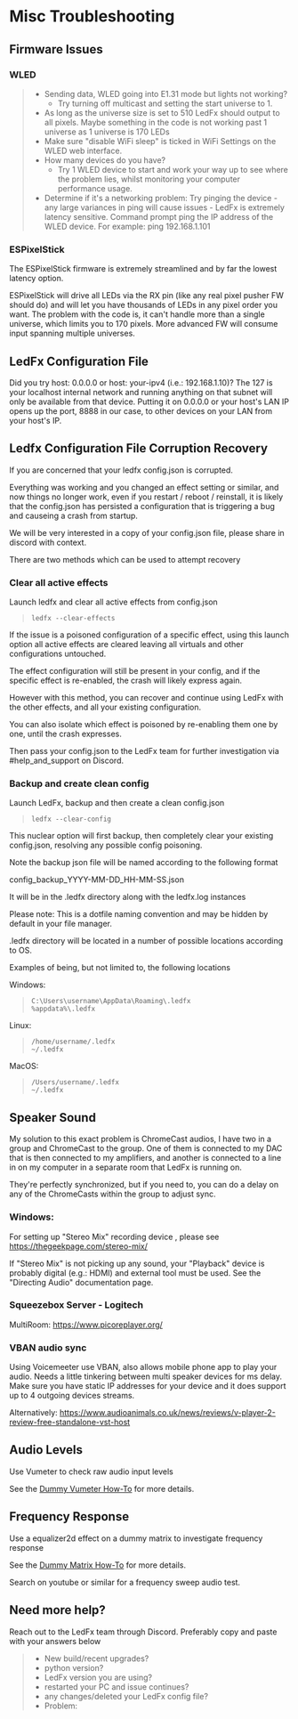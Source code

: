 # Misc Troubleshooting

## Firmware Issues

### WLED

> -   Sending data, WLED going into E1.31 mode but lights not working?
>     -   Try turning off multicast and setting the start universe to 1.
> -   As long as the universe size is set to 510 LedFx should output to
>     all pixels. Maybe something in the code is not working past 1
>     universe as 1 universe is 170 LEDs
> -   Make sure \"disable WiFi sleep\" is ticked in WiFi Settings on the
>     WLED web interface.
> -   How many devices do you have?
>     -   Try 1 WLED device to start and work your way up to see where
>         the problem lies, whilst monitoring your computer performance
>         usage.
> -   Determine if it's a networking problem: Try pinging the device -
>     any large variances in ping will cause issues - LedFx is extremely
>     latency sensitive. Command prompt ping the IP address of the WLED
>     device. For example: ping 192.168.1.101

### ESPixelStick

The ESPixelStick firmware is extremely streamlined and by far the lowest
latency option.

ESPixelStick will drive all LEDs via the RX pin (like any real pixel
pusher FW should do) and will let you have thousands of LEDs in any
pixel order you want. The problem with the code is, it can\'t handle
more than a single universe, which limits you to 170 pixels. More
advanced FW will consume input spanning multiple universes.

## LedFx Configuration File

Did you try host: 0.0.0.0 or host: your-ipv4 (i.e.: 192.168.1.10)? The
127 is your localhost internal network and running anything on that
subnet will only be available from that device. Putting it on 0.0.0.0 or
your host\'s LAN IP opens up the port, 8888 in our case, to other
devices on your LAN from your host\'s IP.

## Ledfx Configuration File Corruption Recovery

If you are concerned that your ledfx config.json is corrupted.

Everything was working and you changed an effect setting or similar, and
now things no longer work, even if you restart / reboot / reinstall, it
is likely that the config.json has persisted a configuration that is
triggering a bug and causeing a crash from startup.

We will be very interested in a copy of your config.json file, please
share in discord with context.

There are two methods which can be used to attempt recovery

### Clear all active effects

Launch ledfx and clear all active effects from config.json

> ``` console
> ledfx --clear-effects
> ```

If the issue is a poisoned configuration of a specific effect, using this
launch option all active effects are cleared leaving all virtuals and
other configurations untouched.

The effect configuration will still be present in your config, and if
the specific effect is re-enabled, the crash will likely express again.

However with this method, you can recover and continue using LedFx with
the other effects, and all your existing configuration.

You can also isolate which effect is poisoned by re-enabling them one by
one, until the crash expresses.

Then pass your config.json to the LedFx team for further investigation
via #help_and_support on Discord.

### Backup and create clean config

Launch LedFx, backup and then create a clean config.json

> ``` console
> ledfx --clear-config
> ```

This nuclear option will first backup, then completely clear your
existing config.json, resolving any possible config poisoning.

Note the backup json file will be named according to the following
format

config_backup_YYYY-MM-DD_HH-MM-SS.json

It will be in the .ledfx directory along with the ledfx.log instances

Please note: This is a dotfile naming convention and may be hidden by
default in your file manager.

.ledfx directory will be located in a number of possible locations
according to OS.

Examples of being, but not limited to, the following locations

Windows:

> ``` console
> C:\Users\username\AppData\Roaming\.ledfx
> %appdata%\.ledfx
> ```

Linux:

> ``` console
> /home/username/.ledfx
> ~/.ledfx
> ```

MacOS:

> ``` console
> /Users/username/.ledfx
> ~/.ledfx
> ```

## Speaker Sound

My solution to this exact problem is ChromeCast audios, I have two in a
group and ChromeCast to the group. One of them is connected to my DAC
that is then connected to my amplifiers, and another is connected to a
line in on my computer in a separate room that LedFx is running on.

They\'re perfectly synchronized, but if you need to, you can do a delay
on any of the ChromeCasts within the group to adjust sync.

### Windows:

For setting up \"Stereo Mix\" recording device , please see
<https://thegeekpage.com/stereo-mix/>

If \"Stereo Mix\" is not picking up any sound, your \"Playback\" device
is probably digital (e.g.: HDMI) and external tool must be used. See the
\"Directing Audio\" documentation page.

### Squeezebox Server - Logitech

MultiRoom: <https://www.picoreplayer.org/>

### VBAN audio sync

Using Voicemeeter use VBAN, also allows mobile phone app to play your
audio. Needs a little tinkering between multi speaker devices for ms
delay. Make sure you have static IP addresses for your device and it
does support up to 4 outgoing devices streams.

Alternatively:
<https://www.audioanimals.co.uk/news/reviews/v-player-2-review-free-standalone-vst-host>

## Audio Levels

Use Vumeter to check raw audio input levels

See the [Dummy Vumeter How-To](/howto/dummy_vumeter.md) for more details.

## Frequency Response

Use a equalizer2d effect on a dummy matrix to investigate frequency response

See the [Dummy Matrix How-To](/howto/dummy_matrix.md) for more details.

Search on youtube or similar for a frequency sweep audio test.

## Need more help?

Reach out to the LedFx team through Discord. Preferably copy and paste
with your answers below

> -   New build/recent upgrades?
> -   python version?
> -   LedFx version you are using?
> -   restarted your PC and issue continues?
> -   any changes/deleted your LedFx config file?
> -   Problem:
